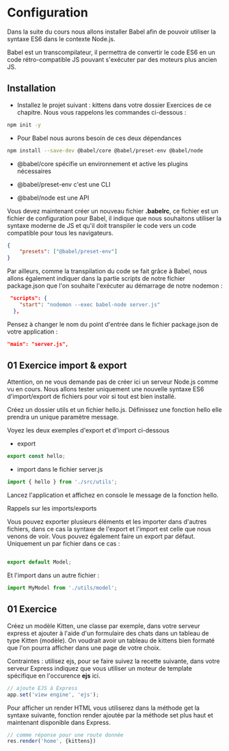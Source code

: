 # Configuration 

Dans la suite du cours nous allons installer Babel afin de pouvoir utiliser la syntaxe ES6 dans le contexte Node.js.

Babel est un transcompilateur, il permettra de convertir le code ES6 en un code rétro-compatible JS pouvant s'exécuter par des moteurs plus ancien JS.

## Installation

- Installez le projet suivant : kittens dans votre dossier Exercices de ce chapitre. Nous vous rappelons les commandes ci-dessous :

```bash
npm init -y
```

- Pour Babel nous aurons besoin de ces deux dépendances 

```bash
npm install --save-dev @babel/core @babel/preset-env @babel/node
```

- @babel/core spécifie un environnement et active les plugins nécessaires 

- @babel/preset-env c'est une CLI

- @babel/node est une API 

Vous devez maintenant créer un nouveau fichier **.babelrc**, ce fichier est un fichier de configuration pour Babel, il indique que nous souhaitons utiliser la syntaxe moderne de JS et qu'il doit transpiler le code vers un code compatible pour tous les navigateurs.

```json
{
    "presets": ["@babel/preset-env"]
}
```

Par ailleurs, comme la transpilation du code se fait grâce à Babel, nous allons également indiquer dans la partie scripts de notre fichier package.json que l'on souhaite l'exécuter au démarrage de notre nodemon :

```json
 "scripts": {
    "start": "nodemon --exec babel-node server.js"
  },
```

Pensez à changer le nom du point d'entrée dans le fichier package.json de votre application :

```json
"main": "server.js",
```

## 01 Exercice import & export

Attention, on ne vous demande pas de créer ici un serveur Node.js comme vu en cours. Nous allons tester uniquement une nouvelle syntaxe ES6 d'import/export de fichiers pour voir si tout est bien installé.

Créez un dossier utils et un fichier hello.js. Définissez une fonction hello elle prendra un unique paramètre message. 

Voyez les deux exemples d'export et d'import ci-dessous 

- export

```js
export const hello;
```

- import dans le fichier server.js

```js
import { hello } from './src/utils';
```

Lancez l'application et affichez en console le message de la fonction hello.


Rappels sur les imports/exports

Vous pouvez exporter plusieurs éléments et les importer dans d'autres fichiers, dans ce cas la syntaxe de l'export et l'import est celle que nous venons de voir. Vous pouvez également faire un export par défaut. Uniquement un par fichier dans ce cas :

```js

export default Model;

```

Et l'import dans un autre fichier :

```js
import MyModel from './utils/model';

```

## 01 Exercice

Créez un modèle Kitten, une classe par exemple, dans votre serveur express et ajouter à l'aide d'un formulaire des chats dans un tableau de type Kitten (modèle). On voudrait avoir un tableau de kittens bien formaté que l'on pourra afficher dans une page de votre choix.

Contraintes : utilisez ejs, pour se faire suivez la recette suivante, dans votre serveur Express indiquez que vous utiliser un moteur de template spécifique en l'occurence **ejs** ici.

```js
// ajoute EJS à Express
app.set('view engine', 'ejs');
```

Pour afficher un render HTML vous utiliserez dans la méthode get la syntaxe suivante, fonction render ajoutée par la méthode set plus haut et maintenant disponible dans Express. 

```js
// comme réponse pour une route donnée
res.render('home', {kittens})
```


